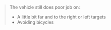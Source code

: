 > The vehicle still does poor job on:
> - A little bit far and to the right or left targets
> - Avoiding bicycles


